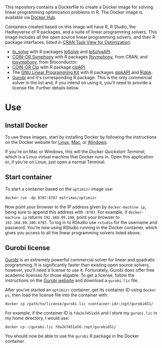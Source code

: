 This repository contains a Dockerfile to create a Docker image for solving linear programming optimization problems in R. The Docker image is available via [Docker Hub](https://hub.docker.com/r/mstrimas/optimizr/).

Containers created based on this image will have R, R Studio, the Hadleyverse of R packages, and a suite of linear programming solvers. This image includes all the open source linear programming solvers, and their R package interfaces, listed in [CRAN Task View for Optimization](https://cran.r-project.org/web/views/Optimization.html#MathematicalProgrammingSolvers):

- [lp_solve](http://lpsolve.sourceforge.net/5.5/) with R packages [lpSolve](https://cran.r-project.org/web/packages/lpSolve/index.html) and [lpSolveAPI](https://cran.r-project.org/web/packages/lpSolveAPI/index.html).
- [COIN-OR Symphony](https://projects.coin-or.org/SYMPHONY) with R packages [Rsymphony](https://cran.r-project.org/web/packages/Rsymphony/index.html), from CRAN, and [lpsymphony](https://www.bioconductor.org/packages/3.3/bioc/html/lpsymphony.html), from Bioconductor.
- [COIN-OR Clp](http://projects.coin-or.org/Clp) with R package [clpAPI](https://cran.r-project.org/web/packages/clpAPI/index.html).
- The [GNU Linear Programming Kit](http://www.gnu.org/software/glpk/) with R packages [glpkAPI](https://cran.r-project.org/web/packages/glpkAPI/index.html) and [Rglpk](https://cran.r-project.org/web/packages/Rglpk/index.html).
- [Gurobi](http://www.gurobi.com/) and it's corresponding R package. This is the only commercial solver in the list and, if you intend on using it, you'll need to provide a license file. Further details below.

# Use

## Install Docker

To use these images, start by installing Docker by following the instructions on the Docker website for [Linux](https://docs.docker.com/linux/step_one/), [Mac](https://docs.docker.com/mac/step_one/), or [Windows](https://docs.docker.com/windows/step_one/).

If you're on Mac or Windows, this will the *Docker Quickstart Terminal*, which is a Linux virtual machine that Docker runs in. Open this application or, if you're on Linux, just open a normal Terminal.

## Start container

To start a container based on the `optimizr` image use:

```
docker run -dp 8787:8787 mstrimas/optimizr
```

Now point your browser to the IP address given by `docker-machine ip`, being sure to append this address with `:8787`. For example, if `docker-machine ip` returns `192.168.99.100`, point your browser to `192.168.99.100:8787`. To log in to RStudio use `rstudio` for the username and password. You're now using RStudio running in the Docker container, which gives you access to all the linear programming solvers listed above.

## Gurobi license

[Gurobi](http://www.gurobi.com/) is an extremely powerful commercial solver for linear and quadratic programming. It is significantly faster than existing open source solvers, however, you'll need a license to use it. Fortunately, Gurobi does offer free academic licenses for those eligable. To get a license, follow the instructions on the [Gurobi website](http://www.gurobi.com/downloads/download-center) and download a `gurobi.lic` file.

After you've started an `optimizr` container, get its container ID using `docker ps`, then load the license file into the container with:

```
docker cp /path/to/license/gurobi.lic <container-id>:/opt/gurobi651/
```

For example, if the container ID is `fda2e7451a56` and I store my `gurobi.lic` in my home directory, I would use:

```
docker cp ~/gurobi.lic fda2e7451a56:/opt/gurobi651/
```

You should now be able to use the `gurobi` R package in the Docker container.

